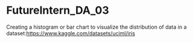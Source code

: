 # FutureIntern_DA_03
Creating a histogram or bar chart to visualize the distribution of data in a dataset:https://www.kaggle.com/datasets/uciml/iris
